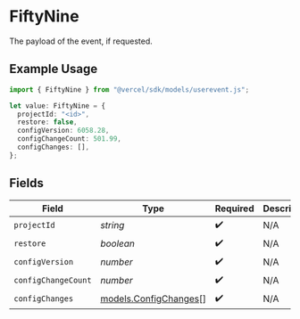 # FiftyNine

The payload of the event, if requested.

## Example Usage

```typescript
import { FiftyNine } from "@vercel/sdk/models/userevent.js";

let value: FiftyNine = {
  projectId: "<id>",
  restore: false,
  configVersion: 6058.28,
  configChangeCount: 501.99,
  configChanges: [],
};
```

## Fields

| Field                                                | Type                                                 | Required                                             | Description                                          |
| ---------------------------------------------------- | ---------------------------------------------------- | ---------------------------------------------------- | ---------------------------------------------------- |
| `projectId`                                          | *string*                                             | :heavy_check_mark:                                   | N/A                                                  |
| `restore`                                            | *boolean*                                            | :heavy_check_mark:                                   | N/A                                                  |
| `configVersion`                                      | *number*                                             | :heavy_check_mark:                                   | N/A                                                  |
| `configChangeCount`                                  | *number*                                             | :heavy_check_mark:                                   | N/A                                                  |
| `configChanges`                                      | [models.ConfigChanges](../models/configchanges.md)[] | :heavy_check_mark:                                   | N/A                                                  |